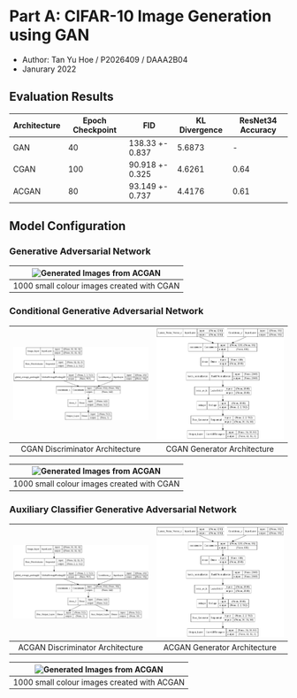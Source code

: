 # Part A: CIFAR-10 Image Generation using GAN

- Author: Tan Yu Hoe / P2026409 / DAAA2B04
- Janurary 2022

## Evaluation Results

| Architecture | Epoch Checkpoint | FID | KL Divergence | ResNet34 Accuracy |
| --- | --- | --- | --- | --- |
| GAN | 40 | 138.33 +- 0.837 | 5.6873 | - |
| CGAN | 100 | 90.918 +- 0.325 | 4.6261 | 0.64 |
| ACGAN | 80 | 93.149 +- 0.737 | 4.4176 | 0.61 |

## Model Configuration

### Generative Adversarial Network

|![Generated Images from ACGAN](./images/GAN/GAN.gif)|
|:--:|
| 1000 small colour images created with CGAN |

### Conditional Generative Adversarial Network

|![CGAN_Disc](./images/misc/CGAN_Disc.png)|![CGAN_Gen](./images/misc/CGAN_Gen.png)|
|:--:|:--:|
|CGAN Discriminator Architecture|CGAN Generator Architecture|

|![Generated Images from ACGAN](./images/CGAN/CGAN.gif)|
|:--:|
| 1000 small colour images created with CGAN |

### Auxiliary Classifier Generative Adversarial Network

|![ACGAN_Disc](./images/misc/ACGAN_Disc.png)|![ACGAN_Gen](./images/misc/ACGAN_Gen.png)|
|:--:|:--:|
|ACGAN Discriminator Architecture|ACGAN Generator Architecture|

|![Generated Images from ACGAN](./images/ACGAN/ACGAN.gif)|
|:--:|
| 1000 small colour images created with ACGAN |
